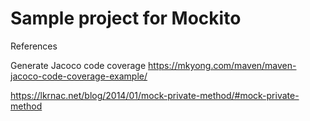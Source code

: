 # Sample project for Mockito

References

Generate Jacoco code coverage
https://mkyong.com/maven/maven-jacoco-code-coverage-example/

https://lkrnac.net/blog/2014/01/mock-private-method/#mock-private-method
